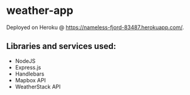 # weather-app
Deployed on Heroku @ https://nameless-fjord-83487.herokuapp.com/.

## Libraries and services used:
- NodeJS
- Express.js
- Handlebars
- Mapbox API
- WeatherStack API
